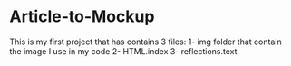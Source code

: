 # Article-to-Mockup
This is my first project that has contains 3 files:
1- img folder that contain the image I use in my code
2- HTML.index
3- reflections.text
